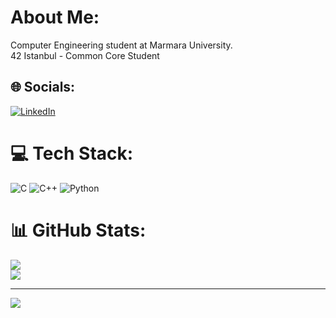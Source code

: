 # About Me:
Computer Engineering student at Marmara University.<br>42 Istanbul - Common Core Student


## 🌐 Socials:
[![LinkedIn](https://img.shields.io/badge/LinkedIn-%230077B5.svg?logo=linkedin&logoColor=white)](https://linkedin.com/in/mullaoglukoray) 

# 💻 Tech Stack:
![C](https://img.shields.io/badge/c-%2300599C.svg?style=for-the-badge&logo=c&logoColor=white) ![C++](https://img.shields.io/badge/c++-%2300599C.svg?style=for-the-badge&logo=c%2B%2B&logoColor=white) ![Python](https://img.shields.io/badge/python-3670A0?style=for-the-badge&logo=python&logoColor=ffdd54)
# 📊 GitHub Stats:
![](https://github-readme-streak-stats.herokuapp.com/?user=koraymullaoglu&theme=highcontrast&hide_border=false)<br/>
![](https://github-readme-stats.vercel.app/api/top-langs/?username=koraymullaoglu&theme=highcontrast&hide_border=false&include_all_commits=false&count_private=false&layout=compact)

---
[![](https://visitcount.itsvg.in/api?id=koraymullaoglu&icon=0&color=0)](https://visitcount.itsvg.in)

<!-- Proudly created with GPRM ( https://gprm.itsvg.in ) -->

